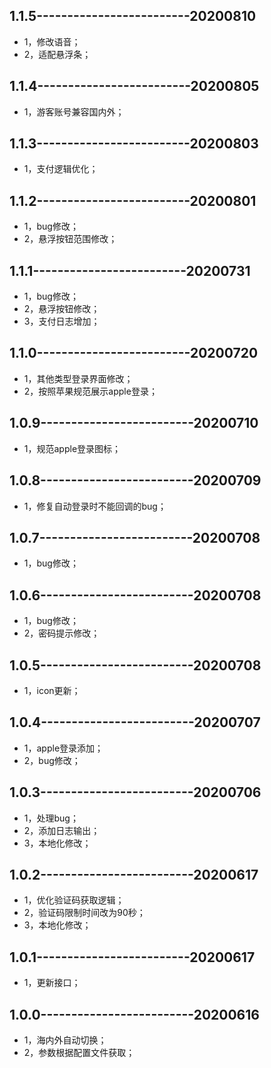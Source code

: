 ## 1.1.5-------------------------20200810
- 1，修改语音；
- 2，适配悬浮条；

## 1.1.4-------------------------20200805
- 1，游客账号兼容国内外；

## 1.1.3-------------------------20200803
- 1，支付逻辑优化；

## 1.1.2-------------------------20200801
- 1，bug修改；
- 2，悬浮按钮范围修改；

## 1.1.1-------------------------20200731
- 1，bug修改；
- 2，悬浮按钮修改；
- 3，支付日志增加；

## 1.1.0-------------------------20200720
- 1，其他类型登录界面修改；
- 2，按照苹果规范展示apple登录；

## 1.0.9-------------------------20200710
- 1，规范apple登录图标；

## 1.0.8-------------------------20200709
- 1，修复自动登录时不能回调的bug；

## 1.0.7-------------------------20200708
- 1，bug修改；

## 1.0.6-------------------------20200708
- 1，bug修改；
- 2，密码提示修改；

## 1.0.5-------------------------20200708
- 1，icon更新；

## 1.0.4-------------------------20200707
- 1，apple登录添加；
- 2，bug修改；

## 1.0.3-------------------------20200706
- 1，处理bug；
- 2，添加日志输出；
- 3，本地化修改；

## 1.0.2-------------------------20200617
- 1，优化验证码获取逻辑；
- 2，验证码限制时间改为90秒；
- 3，本地化修改；

## 1.0.1-------------------------20200617
- 1，更新接口；

## 1.0.0-------------------------20200616
- 1，海内外自动切换；
- 2，参数根据配置文件获取；

